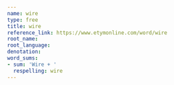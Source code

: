 ```yaml
---
name: wire
type: free
title: wire
reference_link: https://www.etymonline.com/word/wire
root_name: 
root_language: 
denotation: 
word_sums:
- sum: 'Wire + '
  respelling: wire
---
```

